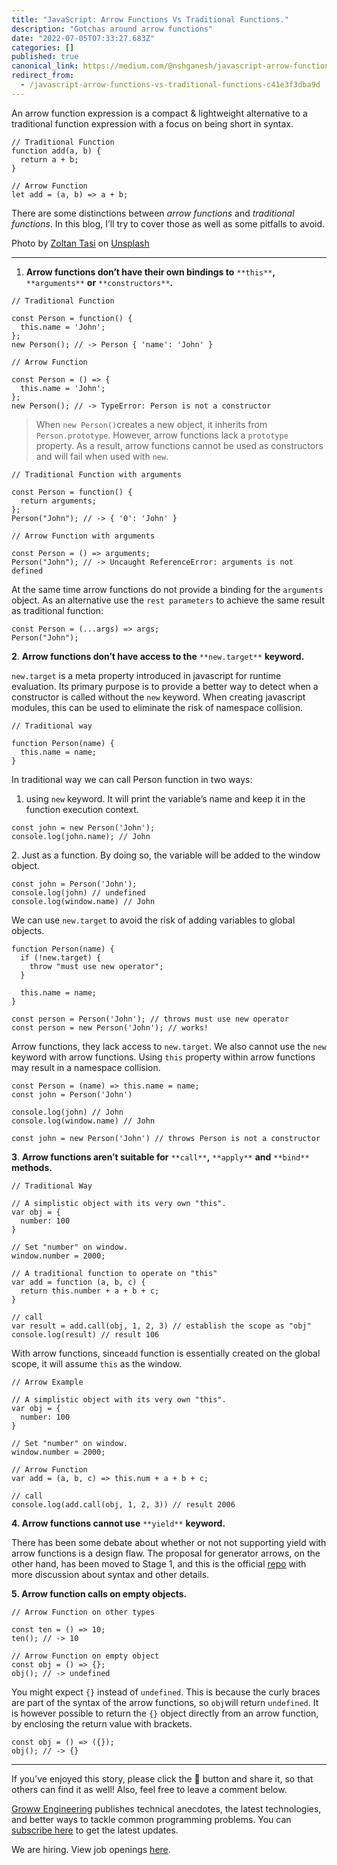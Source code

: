 ```yaml
---
title: "JavaScript: Arrow Functions Vs Traditional Functions."
description: "Gotchas around arrow functions"
date: "2022-07-05T07:33:27.683Z"
categories: []
published: true
canonical_link: https://medium.com/@nshganesh/javascript-arrow-functions-vs-traditional-functions-c41e3f3dba9d
redirect_from:
  - /javascript-arrow-functions-vs-traditional-functions-c41e3f3dba9d
---
```


An arrow function expression is a compact & lightweight alternative to a traditional function expression with a focus on being short in syntax.

```
// Traditional Function
function add(a, b) {
  return a + b;
}

// Arrow Function
let add = (a, b) => a + b;
```

There are some distinctions between _arrow functions_ and _traditional functions_. In this blog, I’ll try to cover those as well as some pitfalls to avoid.

Photo by [Zoltan Tasi](https://unsplash.com/@zoltantasi?utm_source=medium&utm_medium=referral) on [Unsplash](https://unsplash.com?utm_source=medium&utm_medium=referral)

---

1.  **Arrow functions don’t have their own bindings to** `**this**`**,** `**arguments**` **or** `**constructors**`**.**

```
// Traditional Function

const Person = function() {
  this.name = 'John';
};
new Person(); // -> Person { 'name': 'John' }

// Arrow Function

const Person = () => {
  this.name = 'John';
};
new Person(); // -> TypeError: Person is not a constructor
```

> When `new Person()`creates a new object, it inherits from `Person.prototype`. However, arrow functions lack a `prototype` property. As a result, arrow functions cannot be used as constructors and will fail when used with `new`.

```
// Traditional Function with arguments

const Person = function() {
  return arguments;
};
Person("John"); // -> { '0': 'John' }

// Arrow Function with arguments

const Person = () => arguments;
Person("John"); // -> Uncaught ReferenceError: arguments is not defined
```

At the same time arrow functions do not provide a binding for the `arguments` object. As an alternative use the `rest parameters` to achieve the same result as traditional function:

```
const Person = (...args) => args;
Person("John");
```

**2**. **Arrow functions don’t have access to the** `**new.target**` **keyword.**

`new.target` is a meta property introduced in javascript for runtime evaluation. Its primary purpose is to provide a better way to detect when a constructor is called without the `new` keyword. When creating javascript modules, this can be used to eliminate the risk of namespace collision.

```
// Traditional way

function Person(name) {
  this.name = name;
}
```

In traditional way we can call Person function in two ways:

1.  using `new` keyword. It will print the variable’s name and keep it in the function execution context.

```
const john = new Person('John');
console.log(john.name); // John
```

2\. Just as a function. By doing so, the variable will be added to the window object.

```
const john = Person('John');
console.log(john) // undefined
console.log(window.name) // John
```

We can use `new.target` to avoid the risk of adding variables to global objects.

```
function Person(name) {
  if (!new.target) {
    throw "must use new operator";    
  }
  
  this.name = name;
}

const person = Person('John'); // throws must use new operator
const person = new Person('John'); // works!
```

Arrow functions, they lack access to `new.target`. We also cannot use the `new` keyword with arrow functions. Using `this` property within arrow functions may result in a namespace collision.

```
const Person = (name) => this.name = name;
const john = Person('John')

console.log(john) // John
console.log(window.name) // John

const john = new Person('John') // throws Person is not a constructor
```

**3**. **Arrow functions aren’t suitable for** `**call**`**,** `**apply**` **and** `**bind**` **methods.**

```
// Traditional Way

// A simplistic object with its very own "this".
var obj = {
  number: 100
}

// Set "number" on window.
window.number = 2000;

// A traditional function to operate on "this"
var add = function (a, b, c) {
  return this.number + a + b + c;
}

// call
var result = add.call(obj, 1, 2, 3) // establish the scope as "obj"
console.log(result) // result 106
```

With arrow functions, since`add` function is essentially created on the global scope, it will assume `this` as the window.

```
// Arrow Example

// A simplistic object with its very own "this".
var obj = {
  number: 100
}

// Set "number" on window.
window.number = 2000;

// Arrow Function
var add = (a, b, c) => this.num + a + b + c;

// call
console.log(add.call(obj, 1, 2, 3)) // result 2006
```

**4\. Arrow functions cannot use** `**yield**` **keyword.**

There has been some debate about whether or not not supporting yield with arrow functions is a design flaw. The proposal for generator arrows, on the other hand, has been moved to Stage 1, and this is the official [repo](https://github.com/tc39/proposal-generator-arrow-functions) with more discussion about syntax and other details.

**5\. Arrow function calls on empty objects.**

```
// Arrow Function on other types

const ten = () => 10;
ten(); // -> 10

// Arrow Function on empty object
const obj = () => {};
obj(); // -> undefined
```

You might expect `{}` instead of `undefined`. This is because the curly braces are part of the syntax of the arrow functions, so `obj`will return `undefined`. It is however possible to return the `{}` object directly from an arrow function, by enclosing the return value with brackets.

```
const obj = () => ({});
obj(); // -> {}
```

---

If you’ve enjoyed this story, please click the 👏 button and share it, so that others can find it as well! Also, feel free to leave a comment below.

[Groww Engineering](http://tech.groww.in/) publishes technical anecdotes, the latest technologies, and better ways to tackle common programming problems. You can [subscribe here](https://medium.com/groww-engineering) to get the latest updates.

We are hiring. View job openings [here](https://groww.in/careers).
